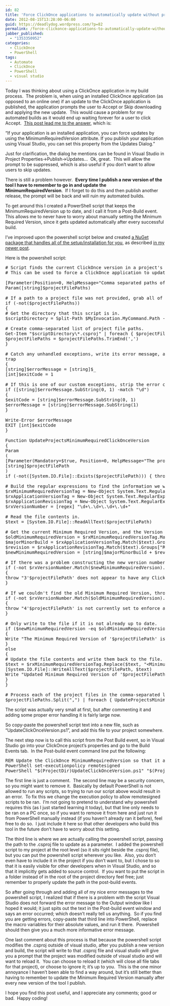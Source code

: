 ```yaml
---
id: 82
title: 'Force ClickOnce applications to automatically update without prompting user - Automatically update MinimumRequiredVersion using PowerShell'
date: 2012-08-15T13:28:00-06:00
guid: https://deadlydog.wordpress.com/?p=82
permalink: /force-clickonce-applications-to-automatically-update-without-prompting-user-automatically-update-minimumrequiredversion-using-powershell/
jabber_published:
  - "1353350952"
categories:
  - ClickOnce
  - PowerShell
tags:
  - Automate
  - ClickOnce
  - PowerShell
  - visual studio
---
```

Today I was thinking about using a ClickOnce application in my build process.  The problem is, when using an installed ClickOnce application (as opposed to an online one) if an update to the ClickOnce application is published, the application prompts the user to Accept or Skip downloading and applying the new update.  This would cause a problem for my automated builds as it would end up waiting forever for a user to click Accept.  [This post lead me to the answer](http://stackoverflow.com/questions/1638066/clickonce-skip-asking-for-update-or-fail-lauch-if-skip-is-selected), which is:

“If your application is an installed application, you can force updates by using the MinimumRequiredVersion attribute. If you publish your application using Visual Studio, you can set this property from the Updates Dialog.”

Just for clarification, the dialog he mentions can be found in Visual Studio in Project Properties->Publish->Updates&#8230;  Ok, great.  This will allow the prompt to be suppressed, which is also useful if you don’t want to allow users to skip updates.

There is still a problem however.  **Every time I publish a new version of the tool I have to remember to go in and update the MinimumRequiredVersion**.  If I forget to do this and then publish another release, the prompt will be back and will ruin my automated builds.

To get around this I created a PowerShell script that keeps the MinimumRequiredVersion up to date, and I call it from a Post-Build event.  This allows me to never have to worry about manually setting the Minimum Required Version, since it gets updated automatically after every successful build.

<EDIT>

I’ve improved upon the powershell script below and created [a NuGet package that handles all of the setup/installation for you](https://nuget.org/packages/AutoUpdateProjectsMinimumRequiredClickOnceVersion), as described [in my newer post](http://dans-blog.azurewebsites.net/?p=175).

</EDIT>

Here is the powershell script:

<pre class="brush: powershell; pad-line-numbers: true; title: ; notranslate" title=""># Script finds the current ClickOnce version in a project's .csproj file, and updates the MinimumRequiredVersion to be this same version.
# This can be used to force a ClickOnce application to update automatically without prompting the user.

[Parameter(Position=0, HelpMessage="Comma separated paths of the .csproj files to process")]
Param([string]$projectFilePaths)

# If a path to a project file was not provided, grab all of the project files in the same directory as this script.
if (-not($projectFilePaths))
{
# Get the directory that this script is in.
$scriptDirectory = Split-Path $MyInvocation.MyCommand.Path -Parent

# Create comma-separated list of project file paths.
Get-Item "$scriptDirectory\*.csproj" | foreach { $projectFilePaths += "$_,"}
$projectFilePaths = $projectFilePaths.TrimEnd(',')
}

# Catch any unhandled exceptions, write its error message, and exit the process with a non-zero error code to indicate failure.
trap
{
[string]$errorMessage = [string]$_
[int]$exitCode = 1

# If this is one of our custom exceptions, strip the error code off of the front.
if ([string]$errorMessage.SubString(0, 1) -match "\d")
{
$exitCode = [string]$errorMessage.SubString(0, 1)
$errorMessage = [string]$errorMessage.SubString(1)
}

Write-Error $errorMessage
EXIT [int]$exitCode
}

Function UpdateProjectsMinimumRequiredClickOnceVersion
{
Param
(
[Parameter(Mandatory=$true, Position=0, HelpMessage="The project file (.csproj) to update.")]
[string]$projectFilePath
)
if (-not([System.IO.File]::Exists($projectFilePath))) { throw "2Cannot find project file to update at the path: '$projectFilePath'" }

# Build the regular expressions to find the information we will need.
$rxMinimumRequiredVersionTag = New-Object System.Text.RegularExpressions.Regex "\&lt;MinimumRequiredVersion\&gt;(?&lt;Version&gt;.*?)\&lt;/MinimumRequiredVersion\&gt;", SingleLine
$rxApplicationVersionTag = New-Object System.Text.RegularExpressions.Regex "\&lt;ApplicationVersion\&gt;(?&lt;Version&gt;\d+\.\d+\.\d+\.).*?\&lt;/ApplicationVersion\&gt;", SingleLine
$rxApplicationRevisionTag = New-Object System.Text.RegularExpressions.Regex "\&lt;ApplicationRevision\&gt;(?&lt;Revision&gt;[0-9]+)\&lt;/ApplicationRevision\&gt;", SingleLine
$rxVersionNumber = [regex] "\d+\.\d+\.\d+\.\d+"

# Read the file contents in.
$text = [System.IO.File]::ReadAllText($projectFilePath)

# Get the current Minimum Required Version, and the Version that it should be.
$oldMinimumRequiredVersion = $rxMinimumRequiredVersionTag.Match($text).Groups["Version"].Value
$majorMinorBuild = $rxApplicationVersionTag.Match($text).Groups["Version"].Value
$revision = $rxApplicationRevisionTag.Match($text).Groups["Revision"].Value
$newMinimumRequiredVersion = [string]$majorMinorBuild + $revision

# If there was a problem constructing the new version number, throw an error.
if (-not $rxVersionNumber.Match($newMinimumRequiredVersion).Success)
{
throw "3'$projectFilePath' does not appear to have any ClickOnce deployment settings in it."
}

# If we couldn't find the old Minimum Required Version, throw an error.
if (-not $rxVersionNumber.Match($oldMinimumRequiredVersion).Success)
{
throw "4'$projectFilePath' is not currently set to enforce a MinimumRequiredVersion. To fix this in Visual Studio go to Project Properties-&gt;Publish-&gt;Updates... and check off 'Specify a minimum required version for this application'."
}

# Only write to the file if it is not already up to date.
if ($newMinimumRequiredVersion -eq $oldMinimumRequiredVersion)
{
Write "The Minimum Required Version of '$projectFilePath' is already up-to-date on version '$newMinimumRequiredVersion'."
}
else
{
# Update the file contents and write them back to the file.
$text = $rxMinimumRequiredVersionTag.Replace($text, "&lt;MinimumRequiredVersion&gt;" + $newMinimumRequiredVersion + "&lt;/MinimumRequiredVersion&gt;")
[System.IO.File]::WriteAllText($projectFilePath, $text)
Write "Updated Minimum Required Version of '$projectFilePath' from '$oldMinimumRequiredVersion' to '$newMinimumRequiredVersion'"
}
}

# Process each of the project files in the comma-separated list.
$projectFilePaths.Split(",") | foreach { UpdateProjectsMinimumRequiredClickOnceVersion $_ }
</pre>

The script was actually very small at first, but after commenting it and adding some proper error handling it is fairly large now.

So copy-paste the powershell script text into a new file, such as “UpdateClickOnceVersion.ps1”, and add this file to your project somewhere.

The next step now is to call this script from the Post Build event, so in Visual Studio go into your ClickOnce project’s properties and go to the Build Events tab.  In the Post-build event command line put the following:

<pre class="brush: bash; pad-line-numbers: true; title: ; notranslate" title="">REM Update the ClickOnce MinimumRequiredVersion so that it auto-updates without prompting
PowerShell set-executionpolicy remotesigned
PowerShell "$(ProjectDir)UpdateClickOnceVersion.ps1" "$(ProjectPath)"
</pre>

The first line is just a comment.  The second line may be a security concern, so you might want to remove it.  Basically by default PowerShell is not allowed to run any scripts, so trying to run our script above would result in an error.  To fix this we change the execution policy to allow remotesigned scripts to be ran.  I’m not going to pretend to understand why powershell requires this (as I just started learning it today), but that line only needs to be ran on a PC once, so if you want to remove it from here and just run it from PowerShell manually instead (if you haven’t already ran it before), feel free to do so.  I just include it here so that other developers who build this tool in the future don’t have to worry about this setting.

The third line is where we are actually calling the powershell script, passing the path to the .csproj file to update as a parameter.  I added the powershell script to my project at the root level (so it sits right beside the .csproj file), but you can put the powershell script wherever you like.  Also, you don’t even have to include it in the project if you don’t want to, but I chose to so that it is easily visible for other developers when in Visual Studio, and so that it implicitly gets added to source control.  If you want to put the script in a folder instead of in the root of the project directory feel free; just remember to properly update the path in the post-build events.

So after going through and adding all of my nice error messages to the powershell script, I realized that if there is a problem with the script Visual Studio does not forward the error message to the Output window like I hoped it would; it just spits out the text in the Post-build event window and says an error occurred; which doesn’t really tell us anything.  So if you find you are getting errors, copy-paste that third line into PowerShell, replace the macro variables for their absolute values, and run it there.  Powershell should then give you a much more informative error message.

One last comment about this process is that because the powershell script modifies the .csproj outside of visual studio, after you publish a new version and build, the script will write to that .csproj file and visual studio will give you a prompt that the project was modified outside of visual studio and will want to reload it.  You can choose to reload it (which will close all file tabs for that project), or choose to ignore it; it’s up to you.  This is the one minor annoyance I haven’t been able to find a way around, but it’s still better than having to remember to update the Minimum Required Version manually after every new version of the tool I publish.

I hope you find this post useful, and I appreciate any comments; good or bad.  Happy coding!

